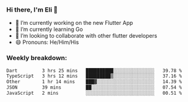 ### Hi there, I'm Eli 👋
- 🔭 I’m currently working on the new Flutter App
- 🌱 I’m currently learning Go
- 🦄 I’m looking to collaborate with other flutter developers
- 😄 Pronouns: He/Him/His

### Weekly breakdown:
<!--START_SECTION:waka-->

```txt
Dart         3 hrs 25 mins   ██████████░░░░░░░░░░░░░░░   39.78 %
TypeScript   3 hrs 12 mins   █████████▒░░░░░░░░░░░░░░░   37.16 %
Other        1 hr 14 mins    ███▓░░░░░░░░░░░░░░░░░░░░░   14.39 %
JSON         39 mins         ██░░░░░░░░░░░░░░░░░░░░░░░   07.54 %
JavaScript   2 mins          ░░░░░░░░░░░░░░░░░░░░░░░░░   00.51 %
```

<!--END_SECTION:waka-->
